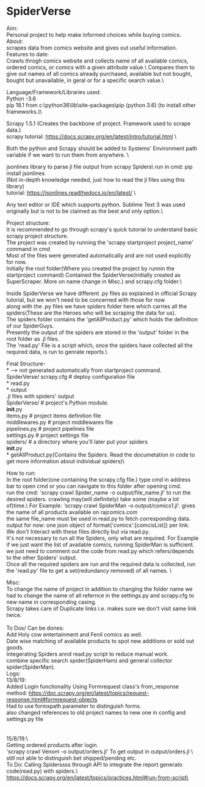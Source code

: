 # SpiderVerse
Aim:\
  Personal project to help make informed choices while buying comics.\
About:\
scrapes data from comics website and gives out useful information.\
Features to date:\
Crawls throgh comics website and collects name of all available comics, ordered comics, or comics with a given attribute value.\ 
Compares them to give out names of all comics already purchased, available but not bought, bought but unavailable, in geral or for a specific search value.\

Language/Framework/Libraries used:\
  Python -3.6  \
  pip 18.1 from c:\python36\lib\site-packages\pip (python 3.6)  (to install other frameworks.)\

  Scrapy 1.5.1  (Creates the backbone of project. Framework used to scrape data.)\
  scrapy tutorial: https://docs.scrapy.org/en/latest/intro/tutorial.html \ 

  Both the  python and Scrapy should be added to Systems' Environment path variable if we want to run them from anywhere. \  

  
  jsonlines library to parse jl file output from scrapy Spiders\ 
  run in cmd: pip install jsonlines  \
  (Not in-depth knowledge needed, just how to read the jl files using this library)\
  tutorial: https://jsonlines.readthedocs.io/en/latest/  \
  
  Any text editor or IDE which supports python. Sublime Text 3 was used originally but is not to be claimed as the best and only option.\

Project structure:\
  It is recommended to go through scrapy's quick tutorial to understand basic scrapy project structure.\
  The project was created by running the 'scrapy startproject project_name' command in cmd\
  Most of the files were generated automatically and are not used explicitly for now.\
  Initially the root folder(Where you created the project by runnin the startproject command) Contained the SpiderVerse(initially created as SuperScraper. More on name change in Misc.) and scrapy.cfg folder.\

  Inside SpiderVerse we have different .py files as explained in official Scrapy tutorial, but we won't need to be concerned with those for now\
  along with the .py files we have spiders folder here which carries all the spiders(These are the Heroes who will be scraping the data for us).\
  The spiders folder contains the 'getAllProduct.py' which holds the definition of our SpiderGuys.\
  Presently the output of the spiders are stored in the 'output' folder in the root folder as .jl files.\
  The 'read.py' File is a script which, once the spiders have collected all the required data, is run to genrate reports.\
  
  Final Structure- \
    * --> not generated automatically from startproject command.\
      SpiderVerse/
          scrapy.cfg            # deploy configuration file\
        * read.py\
        * output\
              .jl files with spiders' output\
          SpiderVerse/             # project's Python module.\
              __init__.py\
              items.py          # project items definition file\
              middlewares.py    # project middlewares file\
              pipelines.py      # project pipelines file\
              settings.py       # project settings file\
              spiders/          # a directory where you'll later put your spiders\
                  __init__.py\
                * getAllProduct.py(Contains the Spiders. Read the documetation in code to get more information about individual spiders)\
 
 How to run:\
   In the root folder(one containing the scrapy.cfg file.) type cmd in address bar to open cmd or you can navigate to this folder after opening cmd.\
   run the cmd: 'scrapy crawl Spider_name -o output/file_name.jl' to run the desired spiders. crawling may(will definitely) take some (maybe a lot of)time.\\
   For Example: 'scrapy crawl SpiderMan -o output/comics1.jl'. gives the name of all  products available on rajcomics.com\
   the same file_name must be used in read.py to fetch corresponding data.\
  output for now: one json object of format{'comics':[comcisList]} per link. We don't Interact with these files directly but via read.py.  \
  It's not necessary to run all the Spiders, only what are required. For Example if we just want the list of available comics, running SpiderMan is sufficient. we just need to comment out the code from read.py which refers/depends to the other Spiders' output.\
  Once all the required spiders are run and the required data is collected, run the 'read.py' file to get a set(redundancy removed) of all names.  \

Misc:\
  To change the name of project in addition to changing the folder name we had to change the name of all refernce in the settings.py and scrapy.cfg to new name in corresponding casing.\
  Scrapy takes care of Duplicate links i.e. makes sure we don't visit same link twice.\
  \
To Dos/ Can be dones:\
  Add Holy cow entertainment and Fenil comics as well.   \
  Date wise matching of available products to spot new additions or sold out goods.   \
  Integerating Spiders annd read.py script to reduce manual work.   \
  combine specific search spider(SpiderHam) and general collector spider(SpiderMan).\
Logs:\
  13/8/19:\
    Added Login functionality Using Formrequest class's from_response method: https://doc.scrapy.org/en/latest/topics/request-response.html#formrequest-objects  \
    Had to use formxpath parameter to distinguish forms.  \
    also changed references to old project names to new one in config and settings.py file  \
\
\
  15/8/19:\  
    Getting ordered products after login.  \
    'scrapy crawl Venom -o output/orders.jl' To get output in output/orders.jl \ 
    still not able to distinguish bet shipped/pending etc. \
    To Do: Calling Spiderssss through API to integrate the report generato code(read.py) with spiders.\  
    https://docs.scrapy.org/en/latest/topics/practices.html#run-from-script\
  
  

